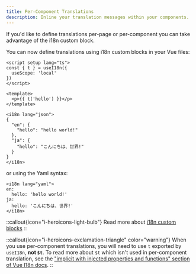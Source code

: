 ```yaml
---
title: Per-Component Translations
description: Inline your translation messages within your components.
---
```


If you'd like to define translations per-page or per-component you can take advantage of the i18n custom block.

You can now define translations using i18n custom blocks in your Vue files:

```vue
<script setup lang="ts">
const { t } = useI18n({
  useScope: 'local'
})
</script>

<template>
  <p>{{ t('hello') }}</p>
</template>

<i18n lang="json">
{
  "en": {
    "hello": "hello world!"
  },
  "ja": {
    "hello": "こんにちは、世界!"
  }
}
</i18n>
```

or using the Yaml syntax:

```vue
<i18n lang="yaml">
en:
  hello: 'hello world!'
ja:
  hello: 'こんにちは、世界!'
</i18n>
```

::callout{icon="i-heroicons-light-bulb"}
Read more about [i18n custom blocks](https://vue-i18n.intlify.dev/guide/advanced/sfc.html)
::

::callout{icon="i-heroicons-exclamation-triangle" color="warning"}
When you use per-component translations, you will need to use `t` exported by `useI18n`, **not `$t`**.
To read more about `$t` which isn't used in per-component translation, see the ["implicit with injected properties and functions" section of Vue I18n docs](https://vue-i18n.intlify.dev/guide/advanced/composition.html#implicit-with-injected-properties-and-functions).
::
